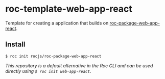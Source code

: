 # roc-template-web-app-react

Template for creating a application that builds on [roc-package-web-app-react](https://github.com/rocjs/roc-package-web-app-react).

## Install

`$ roc init rocjs/roc-package-web-app-react`

_This repository is a default alternative in the Roc CLI and can be used directly using `$ roc init web-app-react`_.
